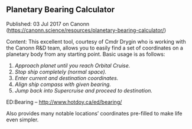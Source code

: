 ## Planetary Bearing Calculator

Published: 03 Jul 2017 on Canonn (https://canonn.science/resources/planetary-bearing-calculator/)

Content: This excellent tool, courtesy of Cmdr Drygin who is working with the Canonn R&D team, allows you to easily find a set of coordinates on a planetary body from any starting point. Basic usage is as follows:

1. *Approach planet until you reach Orbital Cruise.*
2. *Stop ship completely (normal space).*
3. *Enter current and destination coordinates.*
4. *Align ship compass with given bearing.*
5. *Jump back into Supercruise and proceed to destination.*

ED:Bearing – http://www.hotdoy.ca/ed/bearing/

Also provides many notable locations’ coordinates pre-filled to make life even simpler.